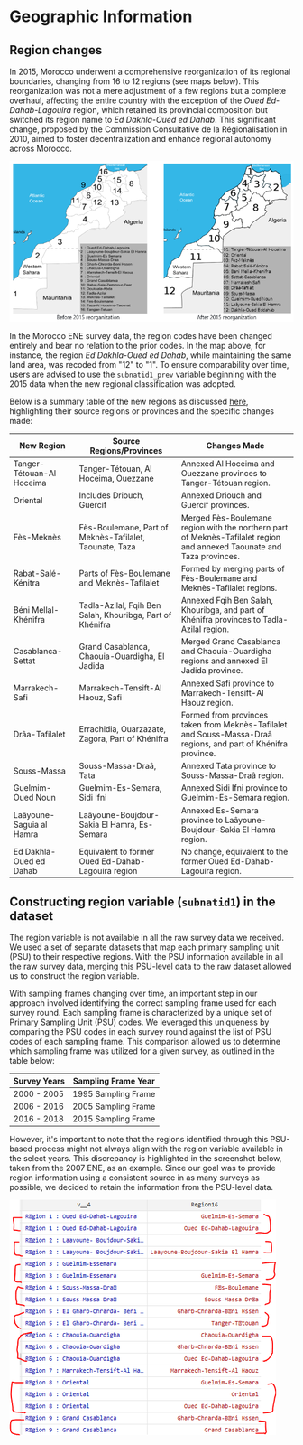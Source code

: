 # Geographic Information

## Region changes
In 2015, Morocco underwent a comprehensive reorganization of its regional boundaries, changing from 16 to 12 regions (see maps below). This reorganization was not a mere adjustment of a few regions but a complete overhaul, affecting the entire country with the exception of the *Oued Ed-Dahab-Lagouira* region, which retained its provincial composition but switched its region name to *Ed Dakhla-Oued ed Dahab*. This significant change, proposed by the Commission Consultative de la Régionalisation in 2010, aimed to foster decentralization and enhance regional autonomy across Morocco.

![Map](Utilities/Morocco_map.PNG)

In the Morocco ENE survey data, the region codes have been changed entirely and bear no relation to the prior codes. In the map above, for instance, the region *Ed Dakhla-Oued ed Dahab*, while maintaining the same land area, was recoded from "12" to "1". To ensure comparability over time, users are advised to use the `subnatid1_prev` variable beginning with the 2015 data when the new regional classification was adopted. 

Below is a summary table of the new regions as discussed [here](http://www.statoids.com/uma.html), highlighting their source regions or provinces and the specific changes made:

| New Region               | Source Regions/Provinces                            | Changes Made                                                                                                         |
|--------------------------|-----------------------------------------------------|----------------------------------------------------------------------------------------------------------------------|
| Tanger-Tétouan-Al Hoceima| Tanger-Tétouan, Al Hoceima, Ouezzane                 | Annexed Al Hoceima and Ouezzane provinces to Tanger-Tétouan region.                                                 |
| Oriental                 | Includes Driouch, Guercif                           | Annexed Driouch and Guercif provinces.                                                                               |
| Fès-Meknès               | Fès-Boulemane, Part of Meknès-Tafilalet, Taounate, Taza | Merged Fès-Boulemane region with the northern part of Meknès-Tafilalet region and annexed Taounate and Taza provinces.|
| Rabat-Salé-Kénitra       | Parts of Fès-Boulemane and Meknès-Tafilalet          | Formed by merging parts of Fès-Boulemane and Meknès-Tafilalet regions.                                               |
| Béni Mellal-Khénifra     | Tadla-Azilal, Fqih Ben Salah, Khouribga, Part of Khénifra | Annexed Fqih Ben Salah, Khouribga, and part of Khénifra provinces to Tadla-Azilal region.                             |
| Casablanca-Settat        | Grand Casablanca, Chaouia-Ouardigha, El Jadida      | Merged Grand Casablanca and Chaouia-Ouardigha regions and annexed El Jadida province.                                |
| Marrakech-Safi           | Marrakech-Tensift-Al Haouz, Safi                    | Annexed Safi province to Marrakech-Tensift-Al Haouz region.                                                          |
| Drâa-Tafilalet           | Errachidia, Ouarzazate, Zagora, Part of Khénifra    | Formed from provinces taken from Meknès-Tafilalet and Souss-Massa-Draâ regions, and part of Khénifra province.       |
| Souss-Massa              | Souss-Massa-Draâ, Tata                              | Annexed Tata province to Souss-Massa-Draâ region.                                                                    |
| Guelmim-Oued Noun        | Guelmim-Es-Semara, Sidi Ifni                        | Annexed Sidi Ifni province to Guelmim-Es-Semara region.                                                              |
| Laâyoune-Saguia al Hamra | Laâyoune-Boujdour-Sakia El Hamra, Es-Semara          | Annexed Es-Semara province to Laâyoune-Boujdour-Sakia El Hamra region.                                               |
| Ed Dakhla-Oued ed Dahab  | Equivalent to former Oued Ed-Dahab-Lagouira region   | No change, equivalent to the former Oued Ed-Dahab-Lagouira region.                                                   |

## Constructing region variable (`subnatid1`) in the dataset
The region variable is not available in all the raw survey data we received. We used a set of separate datasets that map each primary sampling unit (PSU) to their respective regions. With the PSU information available in all the raw survey data, merging this PSU-level data to the raw dataset allowed us to construct the region variable. 

With sampling frames changing over time, an important step in our approach involved identifying the correct sampling frame used for each survey round. Each sampling frame is characterized by a unique set of Primary Sampling Unit (PSU) codes. We leveraged this uniqueness by comparing the PSU codes  in each survey round against the list of PSU codes of each sampling frame. This comparison allowed us to determine which sampling frame was utilized for a given survey, as outlined in the table below:

| Survey Years            | Sampling Frame Year                          |
|-------------------------|----------------------------------------------|
| 2000 - 2005             | 1995 Sampling Frame                          |
| 2006 - 2016             | 2005 Sampling Frame                          |
| 2016 - 2018             | 2015 Sampling Frame                          |

However, it's important to note that the regions identified through this PSU-based process might not always align with the region variable available in the select years. This discrepancy is highlighted in the screenshot below, taken from the 2007 ENE, as an example. Since our goal was to provide region information using a consistent source in as many surveys as possible, we decided to retain the information from the PSU-level data. 

![Map](Utilities/region_mismatch.png)


